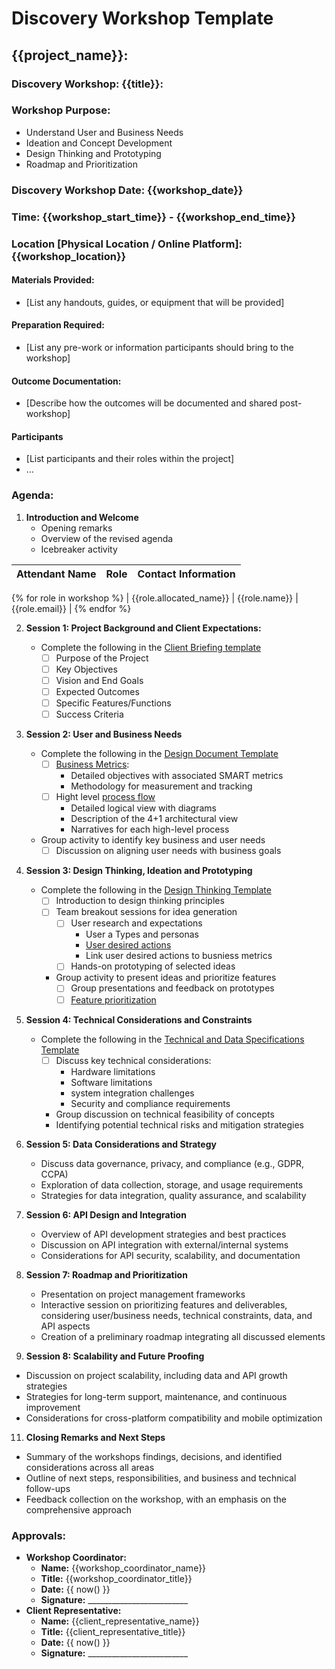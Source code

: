 # Discovery Workshop Template

## {{project_name}}:

### Discovery Workshop: {{title}}:

### Workshop Purpose:  
- Understand User and Business Needs
- Ideation and Concept Development
- Design Thinking and Prototyping
- Roadmap and Prioritization

### Discovery Workshop Date: {{workshop_date}}
### Time: {{workshop_start_time}} - {{workshop_end_time}}
### Location [Physical Location / Online Platform]: {{workshop_location}}

#### Materials Provided:
- [List any handouts, guides, or equipment that will be provided]

#### Preparation Required:  
- [List any pre-work or information participants should bring to the workshop]

#### Outcome Documentation:
- [Describe how the outcomes will be documented and shared post-workshop]

#### Participants
- [List participants and their roles within the project]
- ...

### Agenda:  
1. **Introduction and Welcome**
   - Opening remarks
   - Overview of the revised agenda
   - Icebreaker activity


| Attendant Name          | Role               | Contact Information           |
|-------------------------|--------------------|-------------------------------|
{% for role in workshop %}
| {{role.allocated_name}} | {{role.name}}      | {{role.email}}                |
{% endfor %}

2. **Session 1: Project Background and Client Expectations:**
   - Complete the following in the [Client Briefing template](https://github.com/RyanJulyan/rocket/blob/main/01_initiation_phase/01_client_briefing_template.md)
      - [ ] Purpose of the Project
      - [ ] Key Objectives
      - [ ] Vision and End Goals
      - [ ] Expected Outcomes
      - [ ] Specific Features/Functions
      - [ ] Success Criteria

4. **Session 2: User and Business Needs**
   - Complete the following in the [Design Document Template](https://github.com/RyanJulyan/rocket/blob/main/03_design_and_documentation_phase/01_design_document_template.md)
      - [ ] [Business Metrics](https://github.com/RyanJulyan/rocket/blob/main/03_design_and_documentation_phase/01_design_document_template.md#business-metrics):
         - Detailed objectives with associated SMART metrics
         - Methodology for measurement and tracking
      - [ ] Hight level [process flow](https://github.com/RyanJulyan/rocket/blob/main/03_design_and_documentation_phase/01_design_document_template.md#high-level-process-flow)
         - Detailed logical view with diagrams
         - Description of the 4+1 architectural view
         - Narratives for each high-level process
   - Group activity to identify key business and user needs
      - [ ] Discussion on aligning user needs with business goals

5. **Session 3: Design Thinking, Ideation and Prototyping**
   - Complete the following in the [Design Thinking Template](https://github.com/RyanJulyan/rocket/blob/main/02_discovery_and_planning_phase/02_design_thinking_template.md)
      - [ ] Introduction to design thinking principles
      - [ ] Team breakout sessions for idea generation
         - [ ] User research and expectations
            - User a Types and personas
            - [User desired actions](https://github.com/RyanJulyan/rocket/blob/main/03_design_and_documentation_phase/01_design_document_template.md#user-types--desired-actions)
            - Link user desired actions to busniess metrics
         - [ ] Hands-on prototyping of selected ideas
      - Group activity to present ideas and prioritize features 
         - [ ] Group presentations and feedback on prototypes
         - [ ] [Feature prioritization](https://github.com/RyanJulyan/rocket/blob/main/03_design_and_documentation_phase/01_design_document_template.md#features-and-priorities)

6. **Session 4: Technical Considerations and Constraints**
   - Complete the following in the [Technical and Data Specifications Template](https://github.com/RyanJulyan/rocket/blob/main/03_design_and_documentation_phase/02_technical_and_data_specifications_template.md)
      - [ ] Discuss key technical considerations: 
         - Hardware limitations
         - Software limitations
         - system integration challenges
         - Security and compliance requirements
      - Group discussion on technical feasibility of concepts
      - Identifying potential technical risks and mitigation strategies

7. **Session 5: Data Considerations and Strategy**
   - Discuss data governance, privacy, and compliance (e.g., GDPR, CCPA)
   - Exploration of data collection, storage, and usage requirements
   - Strategies for data integration, quality assurance, and scalability

8. **Session 6: API Design and Integration**
   - Overview of API development strategies and best practices
   - Discussion on API integration with external/internal systems
   - Considerations for API security, scalability, and documentation

9. **Session 7: Roadmap and Prioritization**
   - Presentation on project management frameworks
   - Interactive session on prioritizing features and deliverables, considering user/business needs, technical constraints, data, and API aspects
   - Creation of a preliminary roadmap integrating all discussed elements

10. **Session 8: Scalability and Future Proofing**
   - Discussion on project scalability, including data and API growth strategies
   - Strategies for long-term support, maintenance, and continuous improvement
   - Considerations for cross-platform compatibility and mobile optimization

11. **Closing Remarks and Next Steps**
   - Summary of the workshops findings, decisions, and identified considerations across all areas
   - Outline of next steps, responsibilities, and business and technical follow-ups
   - Feedback collection on the workshop, with an emphasis on the comprehensive approach

### Approvals:
- **Workshop Coordinator:**
   - **Name:** {{workshop_coordinator_name}}
   - **Title:** {{workshop_coordinator_title}}
   - **Date:** {{ now() }}
   - **Signature:** _________________________
- **Client Representative:**
   - **Name:** {{client_representative_name}}
   - **Title:** {{client_representative_title}}
   - **Date:** {{ now() }}
   - **Signature:** _________________________
